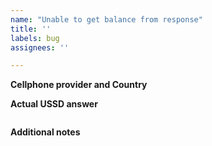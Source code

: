 ```yaml
---
name: "Unable to get balance from response"
title: ''
labels: bug
assignees: ''

---
```


<!-- This template is for the "Unable to get balance from response" issue. -->

<!-- The error is most likely specific to your cellular provider. Please provide MCC and MNC as well (shown in the settings) -->
**Cellphone provider and Country**

<!-- Please open the Phone app and dial `*100#` or an other USSD code suitable for your cellular provider. Type in the "answer" below. -->
**Actual USSD answer**
```
```

**Additional notes**
